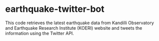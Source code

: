 # earthquake-twitter-bot
This code retrieves the latest earthquake data from Kandilli Observatory and Earthquake Research Institute (KOERI) website and tweets the information using the Twitter API.
